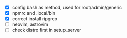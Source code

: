 - [x] config bash as method, used for root/admin/generic
- [x] npmrc and .local/bin
- [x] correct install ripgrep
- [ ] neovim, astrovim
- [ ] check distro first in setup_server
